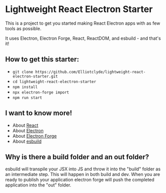 # Lightweight React Electron Starter

This is a project to get you started making React Electron apps with as few tools as possible.

It uses Electron, Electron Forge, React, ReactDOM, and esbuild - and that's it!

## How to get this starter:

- `git clone https://github.com/Elliotclyde/lightweight-react-electron-starter.git`
- `cd lightweight-react-electron-starter`
- `npm install`
- `npx electron-forge import`
- `npm run start`

## I want to know more!

- About [React](https://reactjs.org/)
- About [Electron](https://www.electronjs.org/)
- About [Electron Forge](https://www.electronforge.io/)
- About [esbuild](https://esbuild.github.io/)

## Why is there a build folder and an out folder?

esbuild will transpile your JSX into JS and throw it into the "build" folder as an intermediate step. This will happen in both build and dev. When you are ready to publish your application electron forge will push the completed application into the "out" folder.
